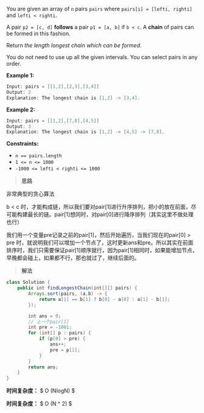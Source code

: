 You are given an array of `n` pairs `pairs` where `pairs[i] = [lefti, righti]` and `lefti < righti`.

A pair `p2 = [c, d]` **follows** a pair `p1 = [a, b]` if `b < c`. A **chain** of pairs can be formed in this fashion.

Return *the length longest chain which can be formed*.

You do not need to use up all the given intervals. You can select pairs in any order.

 

**Example 1:**

```java
Input: pairs = [[1,2],[2,3],[3,4]]
Output: 2
Explanation: The longest chain is [1,2] -> [3,4].
```

**Example 2:**

```java
Input: pairs = [[1,2],[7,8],[4,5]]
Output: 3
Explanation: The longest chain is [1,2] -> [4,5] -> [7,8].
```

 

**Constraints:**

- `n == pairs.length`
- `1 <= n <= 1000`
- `-1000 <= lefti < righti <= 1000`



> **思路**

非常典型的贪心算法

b < c 时，才能构成链，所以我们要对pair[1]进行升序排列，把小的放在前面，尽可能构建最长的链。pair[1]想同时，对pair[0]进行降序排列（其实这里不做处理也行）

我们用一个变量pre记录之前的pair[1]，然后开始遍历，当我们现在的pair[0] > pre 时，就说明我们可以增加一个节点了，这时更新ans和pre。所以其实在前面排序时，我们只需要保证pair[1]顺序就行，因为pair[1]相同时，如果能增加节点，早晚都会碰上，如果都不行，那也就过了，继续后面的。



> **解法**

```java
class Solution {
    public int findLongestChain(int[][] pairs) {
        Arrays.sort(pairs, (a,b) -> {
            return a[1] == b[1] ? b[0] - a[0] : a[1] - b[1];
        });

        int ans = 0;
        // 上一个pair[1]
        int pre = -1001;
        for (int[] p : pairs) {
            if (p[0] > pre) {
                ans++;
                pre = p[1];
            }
        }
        return ans;
    }
}
```

**时间复杂度：** $ O (NlogN) $

**时间复杂度：** $ O (N ^ 2) $
